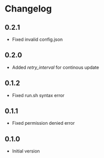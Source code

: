 # Changelog

## 0.2.1

- Fixed invalid config.json

## 0.2.0

- Added *retry_interval* for continous update

## 0.1.2

- Fixed run.sh syntax error

## 0.1.1

- Fixed permission denied error

## 0.1.0

- Initial version
